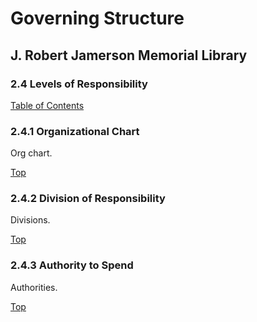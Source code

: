 [0]: /README.md
[2.4]: levels-of-responsibility.md

# Governing Structure
## J. Robert Jamerson Memorial Library
### 2.4 Levels of Responsibility
[Table of Contents][0]

### 2.4.1 Organizational Chart [](#organizational-chart)
Org chart.

[Top][2.4]

### 2.4.2 Division of Responsibility [](#division-of-responsibility)
Divisions.

[Top][2.4]

### 2.4.3 Authority to Spend [](#authority-to-spend)
Authorities.

[Top][2.4]